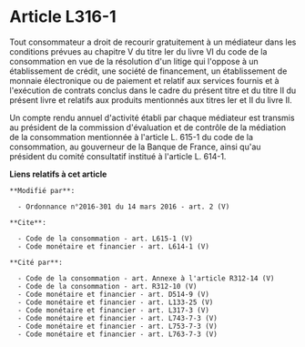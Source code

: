 # Article L316-1

Tout consommateur a droit de recourir gratuitement à un médiateur dans les conditions prévues au chapitre V du titre Ier du
livre VI du code de la consommation en vue de la résolution d'un litige qui l'oppose à un établissement de crédit, une
société de financement, un établissement de monnaie électronique ou de paiement et relatif aux services fournis et à
l'exécution de contrats conclus dans le cadre du présent titre et du titre II du présent livre et relatifs aux produits
mentionnés aux titres Ier et II du livre II. 

Un compte rendu annuel d'activité établi par chaque médiateur est transmis au président de la commission d'évaluation et de
contrôle de la médiation de la consommation mentionnée à l'article L. 615-1 du code de la consommation, au gouverneur de la
Banque de France, ainsi qu'au président du comité consultatif institué à l'article L. 614-1.

**Liens relatifs à cet article**

	**Modifié par**:

	  - Ordonnance n°2016-301 du 14 mars 2016 - art. 2 (V)

	**Cite**:

	  - Code de la consommation - art. L615-1 (V)
	  - Code monétaire et financier - art. L614-1 (V)

	**Cité par**:

	  - Code de la consommation - art. Annexe à l'article R312-14 (V)
	  - Code de la consommation - art. R312-10 (V)
	  - Code monétaire et financier - art. D514-9 (V)
	  - Code monétaire et financier - art. L133-25 (V)
	  - Code monétaire et financier - art. L317-3 (V)
	  - Code monétaire et financier - art. L743-7-3 (V)
	  - Code monétaire et financier - art. L753-7-3 (V)
	  - Code monétaire et financier - art. L763-7-3 (V)
